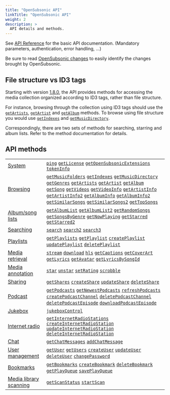 ```yaml
---
title: "OpenSubsonic API"
linkTitle: "OpenSubsonic API"
weight: 2
description: >
  API details and methods.
---
```


See [API Reference](../api-reference) for the basic API documentation. (Mandatory parameters, authentication, error handling, ...)

Be sure to read [OpenSubsonic changes](../opensubsonic-changes) to easily identify the changes brought by OpenSubsonic.

## File structure vs ID3 tags

Starting with version [1.8.0](../subsonic-versions), the API provides methods for accessing the media collection organized according to ID3 tags, rather than file structure.

For instance, browsing through the collection using ID3 tags should use the [`getArtists`](../endpoints/getartists), [`getArtist`](../endpoints/getartist) and [`getAlbum`](../endpoints/getalbum) methods. To browse using file structure you would use [`getIndexes`](../endpoints/getindexes) and [`getMusicDirectory`](../endpoints/getmusicdirectory).

Correspondingly, there are two sets of methods for searching, starring and album lists. Refer to the method documentation for details.

## API methods

|                                                              |                                                                                                                                                                                                                                                                                                                                                                                                                                                                                                                                                                                                                                                                                                                                                                     |
| ------------------------------------------------------------ | ------------------------------------------------------------------------------------------------------------------------------------------------------------------------------------------------------------------------------------------------------------------------------------------------------------------------------------------------------------------------------------------------------------------------------------------------------------------------------------------------------------------------------------------------------------------------------------------------------------------------------------------------------------------------------------------------------------------------------------------------------------------- |
| [System](/categories/system)                                 | [`ping`](../endpoints/ping) [`getLicense`](../endpoints/getlicense) [`getOpenSubsonicExtensions`](../endpoints/getopensubsonicextensions) [`tokenInfo`](../endpoints/tokeninfo)                                                                                                                                                                                                                                                                                                                                                                                                                                                                                                                                                                                     |
| [Browsing](/categories/browsing)                             | [`getMusicFolders`](../endpoints/getmusicfolders) [`getIndexes`](../endpoints/getindexes) [`getMusicDirectory`](../endpoints/getmusicdirectory) [`getGenres`](../endpoints/getgenres) [`getArtists`](../endpoints/getartists) [`getArtist`](../endpoints/getartist) [`getAlbum`](../endpoints/getalbum) [`getSong`](../endpoints/getsong) [`getVideos`](../endpoints/getvideos) [`getVideoInfo`](../endpoints/getvideoinfo) [`getArtistInfo`](../endpoints/getartistinfo) [`getArtistInfo2`](../endpoints/getartistinfo2) [`getAlbumInfo`](../endpoints/getalbuminfo) [`getAlbumInfo2`](../endpoints/getalbuminfo2) [`getSimilarSongs`](../endpoints/getsimilarsongs) [`getSimilarSongs2`](../endpoints/getsimilarsongs2) [`getTopSongs`](../endpoints/gettopsongs) |
| [Album/song lists](/categories/lists)                        | [`getAlbumList`](../endpoints/getalbumlist) [`getAlbumList2`](../endpoints/getalbumlist2) [`getRandomSongs`](../endpoints/getrandomsongs) [`getSongsByGenre`](../endpoints/getsongsbygenre) [`getNowPlaying`](../endpoints/getnowplaying) [`getStarred`](../endpoints/getstarred) [`getStarred2`](../endpoints/getstarred2)                                                                                                                                                                                                                                                                                                                                                                                                                                         |
| [Searching](/categories/searching)                           | [`search`](../endpoints/search) [`search2`](../endpoints/search2) [`search3`](../endpoints/search3)                                                                                                                                                                                                                                                                                                                                                                                                                                                                                                                                                                                                                                                                 |
| [Playlists](/categories/playlists)                           | [`getPlaylists`](../endpoints/getplaylists) [`getPlaylist`](../endpoints/getplaylist) [`createPlaylist`](../endpoints/createplaylist) [`updatePlaylist`](../endpoints/updateplaylist) [`deletePlaylist`](../endpoints/deleteplaylist)                                                                                                                                                                                                                                                                                                                                                                                                                                                                                                                               |
| [Media retrieval](/categories/media-retrieval)               | [`stream`](../endpoints/stream) [`download`](../endpoints/download) [`hls`](../endpoints/hls) [`getCaptions`](../endpoints/getcaptions) [`getCoverArt`](../endpoints/getcoverart) [`getLyrics`](../endpoints/getlyrics) [`getAvatar`](../endpoints/getavatar) [`getLyricsBySongId`](../endpoints/getlyricsbysongid)                                                                                                                                                                                                                                                                                                                                                                                                                                                 |
| [Media annotation](/categories/media-annotation)             | [`star`](../endpoints/star) [`unstar`](../endpoints/unstar) [`setRating`](../endpoints/setrating) [`scrobble`](../endpoints/scrobble)                                                                                                                                                                                                                                                                                                                                                                                                                                                                                                                                                                                                                               |
| [Sharing](/categories/sharing)                               | [`getShares`](../endpoints/getshares) [`createShare`](../endpoints/createshare) [`updateShare`](../endpoints/updateshare) [`deleteShare`](../endpoints/deleteshare)                                                                                                                                                                                                                                                                                                                                                                                                                                                                                                                                                                                                 |
| [Podcast](/categories/podcast)                               | [`getPodcasts`](../endpoints/getpodcasts) [`getNewestPodcasts`](../endpoints/getnewestpodcasts) [`refreshPodcasts`](../endpoints/refreshpodcasts) [`createPodcastChannel`](../endpoints/createpodcastchannel) [`deletePodcastChannel`](../endpoints/deletepodcastchannel) [`deletePodcastEpisode`](../endpoints/deletepodcastepisode) [`downloadPodcastEpisode`](../endpoints/downloadpodcastepisode)                                                                                                                                                                                                                                                                                                                                                               |
| [Jukebox](/categories/jukebox)                               | [`jukeboxControl`](../endpoints/jukeboxcontrol)                                                                                                                                                                                                                                                                                                                                                                                                                                                                                                                                                                                                                                                                                                                     |
| [Internet radio](/categories/internet-radio)                 | [`getInternetRadioStations`](../endpoints/getinternetradiostations) [`createInternetRadioStation`](../endpoints/createinternetradiostation) [`updateInternetRadioStation`](../endpoints/updateinternetradiostation) [`deleteInternetRadioStation`](../endpoints/deleteinternetradiostation)                                                                                                                                                                                                                                                                                                                                                                                                                                                                         |
| [Chat](/categories/chat)                                     | [`getChatMessages`](../endpoints/getchatmessages) [`addChatMessage`](../endpoints/addchatmessage)                                                                                                                                                                                                                                                                                                                                                                                                                                                                                                                                                                                                                                                                   |
| [User management](/categories/user-management)               | [`getUser`](../endpoints/getuser) [`getUsers`](../endpoints/getusers) [`createUser`](../endpoints/createuser) [`updateUser`](../endpoints/updateuser) [`deleteUser`](../endpoints/deleteuser) [`changePassword`](../endpoints/changepassword)                                                                                                                                                                                                                                                                                                                                                                                                                                                                                                                       |
| [Bookmarks](/categories/bookmarks)                           | [`getBookmarks`](../endpoints/getbookmarks) [`createBookmark`](../endpoints/createbookmark) [`deleteBookmark`](../endpoints/deletebookmark) [`getPlayQueue`](../endpoints/getplayqueue) [`savePlayQueue`](../endpoints/saveplayqueue)                                                                                                                                                                                                                                                                                                                                                                                                                                                                                                                               |
| [Media library scanning](/categories/media-library-scanning) | [`getScanStatus`](../endpoints/getscanstatus) [`startScan`](../endpoints/startscan)                                                                                                                                                                                                                                                                                                                                                                                                                                                                                                                                                                                                                                                                                 |
